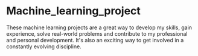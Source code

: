 # Machine_learning_project
These machine learning projects are a great way to develop my skills, gain experience, solve real-world problems and contribute to my professional and personal development. It's also an exciting way to get involved in a constantly evolving discipline.
